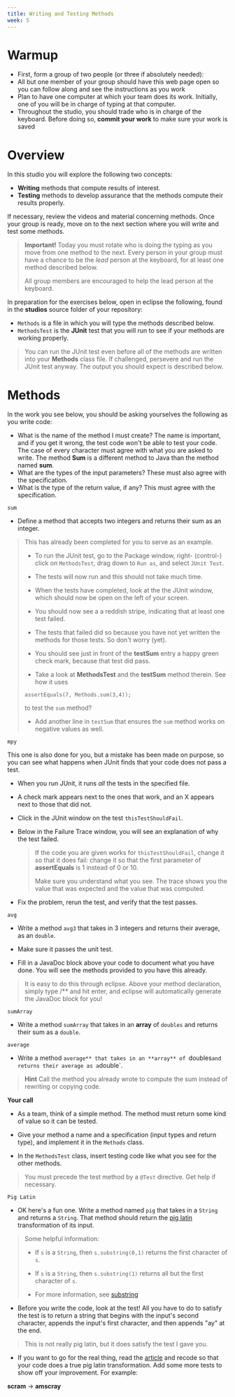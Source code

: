 ```yaml
---
title: Writing and Testing Methods
week: 5
---
```


# Warmup
* First, form a group of two people (or three if absolutely needed):
* All but one member of your group should have this web page open so you can follow along and see the instructions as you work
* Plan to have one computer at which your team does its work. Initially, one of you will be in charge of typing at that computer.
* Throughout the studio, you should trade who is in charge of the keyboard. Before doing so, **commit your work** to make sure your work is saved


# Overview
In this studio you will explore the following two concepts:

* **Writing** methods that compute results of interest.
* **Testing** methods to develop assurance that the methods compute their results properly.

If necessary, review the videos and material concerning methods.  Once your group is ready, move on to the next section where you will write and test some methods.

> **Important!** Today you must rotate who is doing the typing as you move from one method to the next.  Every person in your group must have a chance to be the <I>lead</I> person at the keyboard, for at least one method described below.
>
> All group members are encouraged to help the lead person at the keyboard.


In preparation for the exercises below, open in eclipse the following, found in the **studios** source folder of your repository:

* `Methods` is a file in which you will type the methods described below.
* `MethodsTest` is the **JUnit** test that you will run to see if your methods are working properly.

> You can run the JUnit test even before all of the methods are written into your **Methods** class file. If challenged, persevere and run the JUnit test anyway.  The output you should expect is described below.

# Methods

In the work you see below, you should be asking yourselves the following
as you write code:

* What is the name of the method I must create?  The name is important, and if you get it wrong, the test code won\'t be able to test your code. The case of every character must agree with what you are asked to write. The method **Sum** is a different method to Java than the method named **sum**.
* What are the types of the input parameters?  These must also agree with the specification.
* What is the type of the return value, if any?  This must agree with the specification.

`sum`

* Define a method that accepts two integers and returns their sum as an integer.

>This has already been completed for you to serve as an example.
>
> * To run the JUnit test, go to the Package window, right- (control-) click on `MethodsTest`, drag down to `Run as`, and select `JUnit Test`.
>
> * The tests will now run and this should not take much time.
>
> * When the tests have completed, look at the the JUnit window, which should now be open on the left of your screen.
>
> * You should now see a a reddish stripe, indicating that at least one test failed.
>
> * The tests that failed did  so because you have not yet written the methods for those tests.  So don\'t worry (yet).
>
> * You should see just in front of the **testSum** entry a happy green check mark, because that test did pass.
>
> * Take a look at **MethodsTest** and the **testSum** method therein.   See how it uses
>
> `assertEquals(7, Methods.sum(3,4));`
>
> to test the `sum` method?
> * Add another line in `testSum` that ensures the `sum` method works on negative values as well.


`mpy`


This one is also done for you, but a mistake has been made on purpose,
so you can see what happens when JUnit finds that your code does not
pass a test.

* When you run JUnit, it runs _all_ the tests in the specified file.

* A check mark appears next to the ones that work, and an X appears next to those that did not.

* Click in the JUnit window on the test `thisTestShouldFail`.

* Below in the Failure Trace window, you will see an explanation of why the test failed.

	> If the code you are given works for `thisTestShouldFail`, change it so that it does fail:  change it so that the first parameter of **assertEquals** is 1 instead of 0 or 10.
	>
	> Make sure you understand what you see.  The trace shows you the value that was expected and the value that was computed.

* Fix the problem, rerun the test, and verify that the test passes.


`avg`

* Write a method `avg3` that takes in 3 integers and returns their average, as an `double`.

* Make sure it passes the unit test.

* Fill in a JavaDoc block above your code to document what you have done.  You will see the methods provided to you have this already.

> It is easy to do this through eclipse.  Above your method declaration, simply type /\*\* and hit enter, and eclipse will automatically generate the JavaDoc block for you!

`sumArray`

* Write a method `sumArray` that takes in an **array** of `doubles` and returns their sum as a `double`.

`average`

* Write a method `average** that takes in an **array** of `doubles` and returns their average as a `double`.

> **Hint** Call the method you already wrote to compute the sum instead of rewriting or copying code.

**Your call**

* As a team, think of a simple method.  The method must return some kind of value so it can be tested.

* Give your method a name and a specification (input types and return type), and implement it in the `Methods` class.

* In the `MethodsTest` class, insert testing code like what you see for the other methods.

> You must precede the test method by a `@Test` directive.  Get help if necessary.

`Pig Latin`

* OK here\'s a fun one.  Write a method named `pig` that takes in a `String` and returns a `String`.  That method should return the [pig latin](http://en.wikipedia.org/wiki/Pig_Latin) transformation of its input.

> Some helpful information:
>
> * If `s` is a `String`, then `s.substring(0,1)` returns the first character of `s`.
>
> * If `s` is a `String`, then `s.substring(1)` returns all but the first character of `s`.
>
> * For more information, see [substring](http://docs.oracle.com/javase/6/docs/api/java/lang/String.html#substring%28int%29)


* Before you write the code, look at the test!  All you have to do to satisfy the test is to return a string that begins with the input\'s second character, appends the input\'s first character, and then appends \"ay\" at the end.

> This is not really pig latin, but it does satisfy the test I gave you.

* If you want to go for the real thing, read the [article](http://en.wikipedia.org/wiki/Pig_Latin) and recode so that your code does a true pig latin transformation.  Add some more tests to show off your improvement.  For example:

**scram** \-> **amscray**
